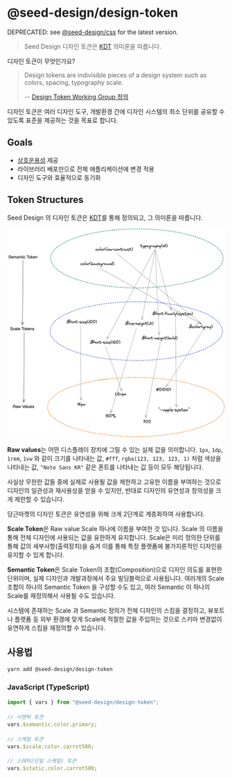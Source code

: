 # @seed-design/design-token

DEPRECATED: see [@seed-design/css](../css) for the latest version.

> Seed Design 디자인 토큰은 [KDT](https://github.com/daangn/kdt/tree/main/language) 의미론을 따릅니다.

디자인 토큰이 무엇인가요?

> Design tokens are indivisible pieces of a design system such as colors, spacing, typography scale.
>
> -- [Design Token Working Group 정의](https://github.com/design-tokens/community-group)

디자인 토큰은 여러 디자인 도구, 개발환경 간에 디자인 시스템의 최소 단위를 공유할 수 있도록 표준을 제공하는 것을 목표로 합니다.

## Goals

- [상호운용성](https://en.wikipedia.org/wiki/Interoperability) 제공
- 라이브러리 배포만으로 전체 애플리케이션에 변경 적용
- 디자인 도구와 효율적으로 동기화

## Token Structures

Seed Design 의 디자인 토큰은 [KDT](https://github.com/daangn/kdt)를 통해 정의되고, 그 의미론을 따릅니다.

![디자인 토큰 계층구조](design-token-explainer.png)

**Raw values**는 어떤 디스플레이 장치에 그릴 수 있는 실제 값을 의미합니다. `1px`, `1dp`, `1rem`, `1vw` 와 같이 크기를 나타내는 값, `#fff`, `rgba(123, 123, 123, 1)` 처럼 색상을 나타내는 값, `"Noto Sans KR"` 같은 폰트를 나타내는 값 등이 모두 해당됩니다.

사실상 무한한 값들 중에 실제로 사용될 값을 제한하고 고유한 이름을 부여하는 것으로 디자인의 일관성과 재사용성을 얻을 수 있지만, 반대로 디자인의 유연성과 창의성을 크게 제한할 수 있습니다.

당근마켓의 디자인 토큰은 유연성을 위해 크게 2단계로 계층화하여 사용합니다.

**Scale Token**은 Raw value Scale 하나에 이름을 부여한 것 입니다. Scale 의 이름을 통해 전체 디자인에 사용되는 값을 유한하게 유지합니다. Scale은 미리 정의한 단위를 통해 값의 세부사항(출력장치)을 숨겨 이를 통해 특정 플랫폼에 불가지론적인 디자인을 유지할 수 있게 합니다.

**Semantic Token**은 Scale Token의 조합(Composition)으로 디자인 의도를 표현한 단위이며, 실제 디자인과 개발과정에서 주요 빌딩블럭으로 사용됩니다. 여러개의 Scale 조합이 하나의 Semantic Token 을 구성할 수도 있고, 여러 Semantic 이 하나의 Scale를 재정의해서 사용될 수도 있습니다.

시스템에 존재하는 Scale 과 Semantic 정의가 전체 디자인의 스킴을 결정하고, 뷰포트나 플랫폼 등 외부 환경에 맞게 Scale에 적절한 값을 주입하는 것으로 스키마 변경없이 유연하게 스킴을 재정의할 수 있습니다.

## 사용법

```bash
yarn add @seed-design/design-token
```

### JavaScript (TypeScript)

```ts
import { vars } from "@seed-design/design-token";

// 시맨틱 토큰
vars.$semantic.color.primary;

// 스케일 토큰
vars.$scale.color.carrot500;

// 스태틱(단일 스케일) 토큰
vars.$static.color.carrot500;
```
